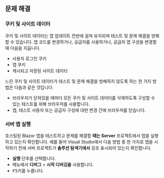 ## <a name="troubleshoot"></a>문제 해결

### <a name="cookies-and-site-data"></a>쿠키 및 사이트 데이터

쿠키 및 사이트 데이터는 앱 업데이트 전반에 걸쳐 유지되며 테스트 및 문제 해결을 방해할 수 있습니다. 앱 코드를 변경하거나, 공급자를 사용하거나, 공급자 앱 구성을 변경할 때 다음을 지웁니다.

* 사용자 로그인 쿠키
* 앱 쿠키
* 캐시되고 저장된 사이트 데이터

느린 쿠키 및 사이트 데이터가 테스트 및 문제 해결을 방해하지 않도록 하는 한 가지 방법은 다음과 같은 것입니다.

* 브라우저가 닫혀있을 때마다 모든 쿠키 및 사이트 데이터를 삭제하도록 구성할 수 있는 테스트를 위해 브라우저를 사용합니다.
* 앱, 테스트 사용자 또는 공급자 구성에 대한 변경 간에 브라우저를 닫습니다.

### <a name="run-the-server-app"></a>서버 앱 실행

호스팅된 Blazor 앱을 테스트하고 문제를 해결할 **때는 Server** 프로젝트에서 앱을 실행하고 있는지 확인합니다. 예를 들어 Visual Studio에서 다음 방법 중 한 가지로 앱을 시작하기 전에 서버 프로젝트가 **솔루션 탐색기에서** 강조 표시되어 있는지 확인합니다.

* **실행** 단추를 선택합니다.
* 메뉴에서 **디버그** > **시작 디버깅을** 사용합니다.
* <kbd>F5</kbd>키를 누릅니다.
